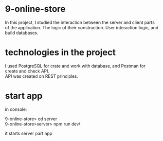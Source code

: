# 9-online-store
In this project, I studied the interaction between the server and client parts of the application. The logic of their construction. User interaction logic, and build databases.

# technologies in the project

I used PostgreSQL for crate and work with database, and Postman for create and check API.\
API was created on REST principles.

# start app
in console:

9-online-store> cd server\
9-online-store>server> npm run dev\

it starts server part app